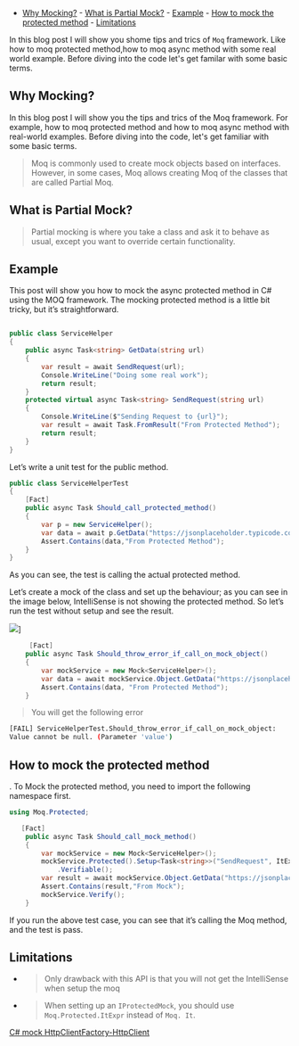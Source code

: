   -   [Why Mocking?](https://www.codeguru.co.in/2021/05/c-mock-protected-async-method-using-moq.html#why-mocking)
    -   [What is Partial Mock?](https://www.codeguru.co.in/2021/05/c-mock-protected-async-method-using-moq.html#what-is-partial-mock)
    -   [Example](https://www.codeguru.co.in/2021/05/c-mock-protected-async-method-using-moq.html#example)
    -   [How to mock the protected method](https://www.codeguru.co.in/2021/05/c-mock-protected-async-method-using-moq.html#how-to-mock-the-protected-method)
    -   [Limitations](https://www.codeguru.co.in/2021/05/c-mock-protected-async-method-using-moq.html#limitations)

In this blog post I will show you shome tips and trics of `Moq` framework. Like how to moq protected method,how to moq async method with some real world example. Before diving into the code let's get familar with some basic terms.

## Why Mocking?

In this blog post I will show you the tips and trics of the Moq framework. For example, how to moq protected method and how to moq async method with real-world examples. Before diving into the code, let's get familiar with some basic terms.

> Moq is commonly used to create mock objects based on interfaces.  
> However, in some cases, Moq allows creating Moq of the classes that are called Partial Moq.

## What is Partial Mock?

> Partial mocking is where you take a class and ask it to behave as usual, except you want to override certain functionality.

## Example

This post will show you how to mock the async protected method in C# using the MOQ framework. The mocking protected method is a little bit tricky, but it’s straightforward.

```csharp

public class ServiceHelper
{
	public async Task<string> GetData(string url)
	{
		var result = await SendRequest(url);
		Console.WriteLine("Doing some real work");
		return result;
	}
	protected virtual async Task<string> SendRequest(string url)
	{
		Console.WriteLine($"Sending Request to {url}");
		var result = await Task.FromResult("From Protected Method");
		return result;
	}
}


```

Let’s write a unit test for the public method.

```csharp
public class ServiceHelperTest
{
	[Fact]
	public async Task Should_call_protected_method()
	{
		var p = new ServiceHelper();
		var data = await p.GetData("https://jsonplaceholder.typicode.com/todos/1");
		Assert.Contains(data,"From Protected Method");
	}
}


```

As you can see, the test is calling the actual protected method.  

Let’s create a mock of the class and set up the behaviour; as you can see in the image below, IntelliSense is not showing the protected method. So let’s run the test without setup and see the result.

![](https://lh3.googleusercontent.com/-IPUaeQ6KFj8/YK-J2GKl4dI/AAAAAAAAOsI/4n_VNBMEwJETRzr__tPxxs6bU5rgJZLDACLcBGAsYHQ/s16000-rw/image.png)]

```csharp
     [Fact]
	public async Task Should_throw_error_if_call_on_mock_object()
	{
		var mockService = new Mock<ServiceHelper>();
		var data = await mockService.Object.GetData("https://jsonplaceholder.typicode.com/todos/1");
		Assert.Contains(data, "From Protected Method");
	}

```
> You will get the following error

```bash
[FAIL] ServiceHelperTest.Should_throw_error_if_call_on_mock_object: 
Value cannot be null. (Parameter 'value')
```

## How to mock the protected method

. To Mock the protected method, you need to import the following namespace first.

```csharp
using Moq.Protected;

```

```csharp
   [Fact]
	public async Task Should_call_mock_method()
	{
		var mockService = new Mock<ServiceHelper>();
		mockService.Protected().Setup<Task<string>>("SendRequest", ItExpr.IsAny<string>()).ReturnsAsync(() => "From Mock")
			.Verifiable();
		var result = await mockService.Object.GetData("https://jsonplaceholder.typicode.com/todos/1");
		Assert.Contains(result,"From Mock");
		mockService.Verify();
	}


```

If you run the above test case, you can see that it’s calling the Moq method, and the test is pass.

## Limitations

-   > Only drawback with this API is that you will not get the IntelliSense when setup the moq
    
-   > When setting up an  `IProtectedMock`, you should use  `Moq.Protected.ItExpr`  instead of  `Moq. It`.
    

[C# mock HttpClientFactory-HttpClient](https://www.codeguru.co.in/2020/05/easily-mock-htppclient-in-c-using-moq.html)
<!--stackedit_data:
eyJoaXN0b3J5IjpbLTIwNTY4MTU0NDZdfQ==
-->